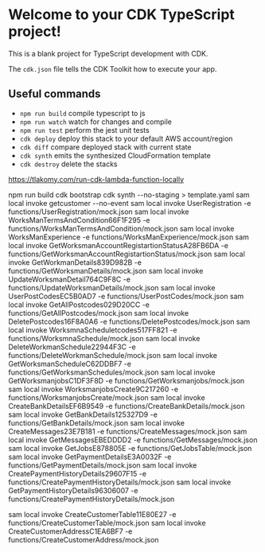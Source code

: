 # Welcome to your CDK TypeScript project!

This is a blank project for TypeScript development with CDK.

The `cdk.json` file tells the CDK Toolkit how to execute your app.

## Useful commands

 * `npm run build`   compile typescript to js
 * `npm run watch`   watch for changes and compile
 * `npm run test`    perform the jest unit tests
 * `cdk deploy`      deploy this stack to your default AWS account/region
 * `cdk diff`        compare deployed stack with current state
 * `cdk synth`       emits the synthesized CloudFormation template
* `cdk destroy`       delete the stacks


https://tlakomy.com/run-cdk-lambda-function-locally

npm run build
cdk bootstrap
cdk synth --no-staging > template.yaml 
sam local invoke getcustomer --no-event
sam local invoke UserRegistration -e  functions/UserRegistration/mock.json
sam local invoke WorksManTermsAndCondition66F1F295 -e functions/WorksManTermsAndCondition/mock.json
sam local invoke WorksManExperience -e functions/WorksManExperience/mock.json
sam local invoke GetWorksmanAccountRegistartionStatusA28FB6DA -e functions/GetWorksmanAccountRegistartionStatus/mock.json
sam local invoke GetWorkmanDetails839D982B -e functions/GetWorksmanDetails/mock.json
sam local invoke UpdateWorksmanDetail764C9F8C -e functions/UpdateWorksmanDetails/mock.json
sam local invoke UserPostCodesEC5B0AD7 -e functions/UserPostCodes/mock.json
sam local invoke GetAllPostcodes029D20CC -e functions/GetAllPostcodes/mock.json
sam local invoke DeletePostcodes16F8A0A6 -e functions/DeletePostcodes/mock.json
sam local invoke WorksmnaScheduletcodes517FF821 -e functions/WorksmnaSchedule/mock.json
sam local invoke DeleteWorkmanSchedule22944F3C -e functions/DeleteWorkmanSchedule/mock.json
sam local invoke GetWorksmanScheduleC62DDBF7 -e functions/GetWorksmanSchedules/mock.json
sam local invoke GetWorksmanjobsC1DF3F8D -e functions/GetWorksmanjobs/mock.json
sam local invoke WorksmanjobsCreate9C217260 -e functions/WorksmanjobsCreate/mock.json
sam local invoke CreateBankDetailsEF6B9549 -e functions/CreateBankDetails/mock.json
sam local invoke GetBankDetails125327D9 -e functions/GetBankDetails/mock.json
sam local invoke CreateMessages23E7B181 -e functions/CreateMessages/mock.json
sam local invoke GetMessagesEBEDDDD2 -e functions/GetMessages/mock.json
sam local invoke GetJobsE878805E -e functions/GetJobsTable/mock.json
sam local invoke GetPaymentDetailsE3A0032F -e functions/GetPaymentDetails/mock.json
sam local invoke CreatePaymentHistoryDetails29607F15 -e functions/CreatePaymentHistoryDetails/mock.json
sam local invoke GetPaymentHistoryDetails96306007 -e functions/CreatePaymentHistoryDetails/mock.json

<!-- customer table -->
sam local invoke CreateCustomerTable11E80E27 -e functions/CreateCustomerTable/mock.json
sam local invoke CreateCustomerAddressC1EA6BF7 -e functions/CreateCustomerAddress/mock.json

